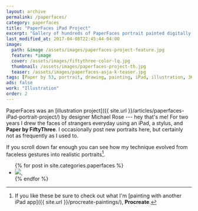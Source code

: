 ```yaml
---
layout: archive
permalink: /paperfaces/
category: paperfaces
title: "PaperFaces iPad Project"
excerpt: "Gallery of hundreds of PaperFaces portrait painted digitally with Paper by FiftyThree on an iPad. Find time lapse videos, in-process screenshots, and more."
last_modified_at: 2017-04-08T22:45:44-04:00
image: 
  path: &image /assets/images/paperfaces-project-feature.jpg
  feature: *image
  cover: /assets/images/fiftythree-color-lq.jpg
  thumbnail: /assets/images/paperfaces-project-th.jpg
  teaser: /assets/images/paperfaces-asja-k-teaser.jpg
tags: [Paper by 53, portrait, drawing, painting, iPad, illustration, 365 project]
ads: false
work: "Illustration"
order: 2
---
```


PaperFaces was an [illustration project]({{ site.url }}/articles/paperfaces-iPad-portrait-project/) by designer Michael Rose --- hey that's me! For two years I drew the faces of strangers everyday using an iPad, a stylus, and **Paper by FiftyThree**. I occasionally post new portraits here, but certainly not as frequently as I used to.

If you scroll down far enough you can see how my technique evolved from faceless gestures into realistic portraits[^procreate].

<ul class="th-grid">
{% for post in site.categories.paperfaces %}
  <li>
    <a href="{{ site.url }}{{ post.url }}" title="{{ post.title }}">
      <noscript>
        <img src="{{ site.url }}{{ post.image.thumbnail }}">
      </noscript>
      <img class="lazyload fade-in" src="{{ site.url }}/assets/images/preload-150.png" data-src="{{ site.url }}{{ post.image.thumbnail }}" alt="">
    </a>
  </li>
{% endfor %}
</ul>

[^procreate]: If you like these be sure to check out what I'm [painting with another iPad app]({{ site.url }}/procreate-paintings/), **Procreate**.
